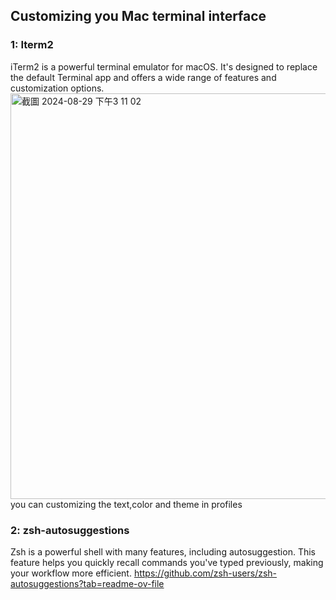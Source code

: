 ## Customizing you Mac terminal interface
### 1: Iterm2
iTerm2 is a powerful terminal emulator for macOS. It's designed to replace the default Terminal app and offers a wide range of features and customization options.   
<img width="649" alt="截圖 2024-08-29 下午3 11 02" src="https://github.com/user-attachments/assets/c33a9d25-d9c7-4c27-96fd-d5ec70c9f8da">
you can customizing the text,color and theme in profiles

### 2: zsh-autosuggestions
Zsh is a powerful shell with many features, including autosuggestion. This feature helps you quickly recall commands you've typed previously, making your workflow more efficient.
<https://github.com/zsh-users/zsh-autosuggestions?tab=readme-ov-file>
